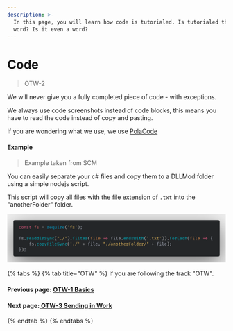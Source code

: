 ```yaml
---
description: >-
  In this page, you will learn how code is tutorialed. Is tutorialed the right
  word? Is it even a word?
---
```


# Code

> OTW-2

We will never give you a fully completed piece of code - with exceptions.

We always use code screenshots instead of code blocks, this means you have to read the code instead of copy and pasting.

If you are wondering what we use, we use [PolaCode ](https://github.com/octref/polacode)

#### Example

> Example taken from SCM

You can easily separate your c\# files and copy them to a DLLMod folder using a simple nodejs script.

This script will copy all files with the file extension of `.txt` into the "anotherFolder" folder.

![Code snippet from script.js](../.gitbook/assets/example-code-otw2.png)

{% tabs %}
{% tab title="OTW" %}
if you are following the track "OTW".

#### Previous page: [OTW-1 Basics](basics.md)

#### Next page:[ ](code.md)[OTW-3 Sending in Work](sending-in-work.md)
{% endtab %}
{% endtabs %}

